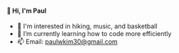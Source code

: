 #### :wave: Hi, I'm Paul
- :eyes: I'm interested in hiking, music, and basketball
- 🌱 I’m currently learning how to code more efficiently
- 📫 Email: [paulwkim30@gmail.com]()
<!--
**pauulkim/pauulkim** is a ✨ _special_ ✨ repository because its `README.md` (this file) appears on your GitHub profile.

Here are some ideas to get you started:

- 🔭 I’m currently working on ...

- 👯 I’m looking to collaborate on ...
- 🤔 I’m looking for help with ...
- 💬 Ask me about ...
- 😄 Pronouns: ...
- ⚡ Fun fact: ...
-->
